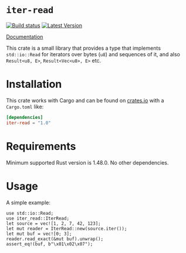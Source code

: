 `iter-read`
===========

[![Build status](https://api.travis-ci.org/birkenfeld/iter-read.png)](https://travis-ci.org/birkenfeld/iter-read)
[![Latest Version](https://img.shields.io/crates/v/iter-read.svg)](https://crates.io/crates/iter-read)

[Documentation](https://birkenfeld.github.io/iter-read/iter_read/index.html)

This crate is a small library that provides a type that implements
`std::io::Read` for iterators over bytes (`u8`) and sequences of it, and also
`Result<u8, E>`, `Result<Vec<u8>, E>` etc.

Installation
============

This crate works with Cargo and can be found on
[crates.io](https://crates.io/crates/iter-read) with a `Cargo.toml` like:

```toml
[dependencies]
iter-read = "1.0"
```

Requirements
============

Minimum supported Rust version is 1.48.0.  No other dependencies.

Usage
=====

A simple example:

```
use std::io::Read;
use iter_read::IterRead;
let source = vec![1, 2, 7, 42, 123];
let mut reader = IterRead::new(source.iter());
let mut buf = vec![0; 3];
reader.read_exact(&mut buf).unwrap();
assert_eq!(buf, b"\x01\x02\x07");
```
